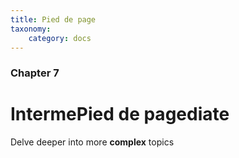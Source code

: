 ```yaml
---
title: Pied de page
taxonomy:
    category: docs
---
```


### Chapter 7

# IntermePied de pagediate

Delve deeper into more **complex** topics
